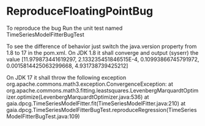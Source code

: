 # ReproduceFloatingPointBug

To reproduce the bug
Run the unit test named TimeSeriesModelFitterBugTest

To see the difference of behavior just switch the java.version property from 1.8 to 17 in the pom.xml.
On JDK 1.8 it shall converge and output (syserr) the value  [11.979873441619297, 2.133235451846515E-4, 0.10993866745791972, 0.0015814425063299668, 4.931738739425212]

On JDK 17 it shall throw the following exception
org.apache.commons.math3.exception.ConvergenceException:
	at org.apache.commons.math3.fitting.leastsquares.LevenbergMarquardtOptimizer.optimize(LevenbergMarquardtOptimizer.java:536)
	at gaia.dpcg.TimeSeriesModelFitter.fit(TimeSeriesModelFitter.java:210)
	at gaia.dpcg.TimeSeriesModelFitterBugTest.reproduceRegression(TimeSeriesModelFitterBugTest.java:109)
